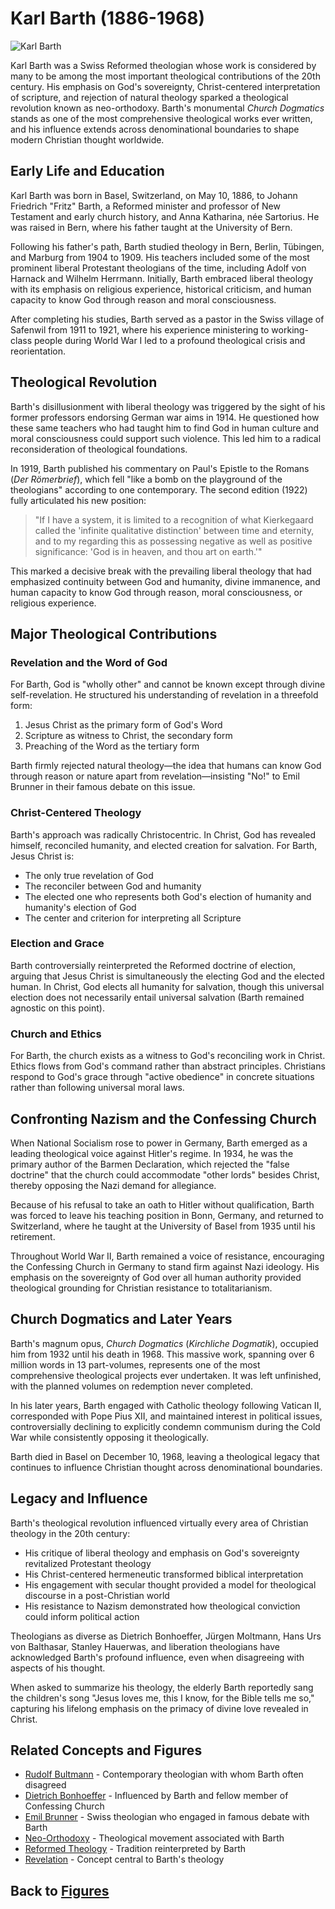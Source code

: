 # Karl Barth (1886-1968)

![Karl Barth](../images/figures/karl_barth.jpg)

Karl Barth was a Swiss Reformed theologian whose work is considered by many to be among the most important theological contributions of the 20th century. His emphasis on God's sovereignty, Christ-centered interpretation of scripture, and rejection of natural theology sparked a theological revolution known as neo-orthodoxy. Barth's monumental *Church Dogmatics* stands as one of the most comprehensive theological works ever written, and his influence extends across denominational boundaries to shape modern Christian thought worldwide.

## Early Life and Education

Karl Barth was born in Basel, Switzerland, on May 10, 1886, to Johann Friedrich "Fritz" Barth, a Reformed minister and professor of New Testament and early church history, and Anna Katharina, née Sartorius. He was raised in Bern, where his father taught at the University of Bern.

Following his father's path, Barth studied theology in Bern, Berlin, Tübingen, and Marburg from 1904 to 1909. His teachers included some of the most prominent liberal Protestant theologians of the time, including Adolf von Harnack and Wilhelm Herrmann. Initially, Barth embraced liberal theology with its emphasis on religious experience, historical criticism, and human capacity to know God through reason and moral consciousness.

After completing his studies, Barth served as a pastor in the Swiss village of Safenwil from 1911 to 1921, where his experience ministering to working-class people during World War I led to a profound theological crisis and reorientation.

## Theological Revolution

Barth's disillusionment with liberal theology was triggered by the sight of his former professors endorsing German war aims in 1914. He questioned how these same teachers who had taught him to find God in human culture and moral consciousness could support such violence. This led him to a radical reconsideration of theological foundations.

In 1919, Barth published his commentary on Paul's Epistle to the Romans (*Der Römerbrief*), which fell "like a bomb on the playground of the theologians" according to one contemporary. The second edition (1922) fully articulated his new position:

>"If I have a system, it is limited to a recognition of what Kierkegaard called the 'infinite qualitative distinction' between time and eternity, and to my regarding this as possessing negative as well as positive significance: 'God is in heaven, and thou art on earth.'"

This marked a decisive break with the prevailing liberal theology that had emphasized continuity between God and humanity, divine immanence, and human capacity to know God through reason, moral consciousness, or religious experience.

## Major Theological Contributions

### Revelation and the Word of God
For Barth, God is "wholly other" and cannot be known except through divine self-revelation. He structured his understanding of revelation in a threefold form:
1. Jesus Christ as the primary form of God's Word
2. Scripture as witness to Christ, the secondary form
3. Preaching of the Word as the tertiary form

Barth firmly rejected natural theology—the idea that humans can know God through reason or nature apart from revelation—insisting "No!" to Emil Brunner in their famous debate on this issue.

### Christ-Centered Theology
Barth's approach was radically Christocentric. In Christ, God has revealed himself, reconciled humanity, and elected creation for salvation. For Barth, Jesus Christ is:
- The only true revelation of God
- The reconciler between God and humanity
- The elected one who represents both God's election of humanity and humanity's election of God
- The center and criterion for interpreting all Scripture

### Election and Grace
Barth controversially reinterpreted the Reformed doctrine of election, arguing that Jesus Christ is simultaneously the electing God and the elected human. In Christ, God elects all humanity for salvation, though this universal election does not necessarily entail universal salvation (Barth remained agnostic on this point).

### Church and Ethics
For Barth, the church exists as a witness to God's reconciling work in Christ. Ethics flows from God's command rather than abstract principles. Christians respond to God's grace through "active obedience" in concrete situations rather than following universal moral laws.

## Confronting Nazism and the Confessing Church

When National Socialism rose to power in Germany, Barth emerged as a leading theological voice against Hitler's regime. In 1934, he was the primary author of the Barmen Declaration, which rejected the "false doctrine" that the church could accommodate "other lords" besides Christ, thereby opposing the Nazi demand for allegiance.

Because of his refusal to take an oath to Hitler without qualification, Barth was forced to leave his teaching position in Bonn, Germany, and returned to Switzerland, where he taught at the University of Basel from 1935 until his retirement.

Throughout World War II, Barth remained a voice of resistance, encouraging the Confessing Church in Germany to stand firm against Nazi ideology. His emphasis on the sovereignty of God over all human authority provided theological grounding for Christian resistance to totalitarianism.

## Church Dogmatics and Later Years

Barth's magnum opus, *Church Dogmatics* (*Kirchliche Dogmatik*), occupied him from 1932 until his death in 1968. This massive work, spanning over 6 million words in 13 part-volumes, represents one of the most comprehensive theological projects ever undertaken. It was left unfinished, with the planned volumes on redemption never completed.

In his later years, Barth engaged with Catholic theology following Vatican II, corresponded with Pope Pius XII, and maintained interest in political issues, controversially declining to explicitly condemn communism during the Cold War while consistently opposing it theologically.

Barth died in Basel on December 10, 1968, leaving a theological legacy that continues to influence Christian thought across denominational boundaries.

## Legacy and Influence

Barth's theological revolution influenced virtually every area of Christian theology in the 20th century:

- His critique of liberal theology and emphasis on God's sovereignty revitalized Protestant theology
- His Christ-centered hermeneutic transformed biblical interpretation
- His engagement with secular thought provided a model for theological discourse in a post-Christian world
- His resistance to Nazism demonstrated how theological conviction could inform political action

Theologians as diverse as Dietrich Bonhoeffer, Jürgen Moltmann, Hans Urs von Balthasar, Stanley Hauerwas, and liberation theologians have acknowledged Barth's profound influence, even when disagreeing with aspects of his thought.

When asked to summarize his theology, the elderly Barth reportedly sang the children's song "Jesus loves me, this I know, for the Bible tells me so," capturing his lifelong emphasis on the primacy of divine love revealed in Christ.

## Related Concepts and Figures

- [Rudolf Bultmann](rudolf_bultmann.md) - Contemporary theologian with whom Barth often disagreed
- [Dietrich Bonhoeffer](dietrich_bonhoeffer.md) - Influenced by Barth and fellow member of Confessing Church
- [Emil Brunner](emil_brunner.md) - Swiss theologian who engaged in famous debate with Barth
- [Neo-Orthodoxy](../beliefs/neo_orthodoxy.md) - Theological movement associated with Barth
- [Reformed Theology](../beliefs/reformed_theology.md) - Tradition reinterpreted by Barth
- [Revelation](../beliefs/revelation.md) - Concept central to Barth's theology

## Back to [Figures](./README.md)
